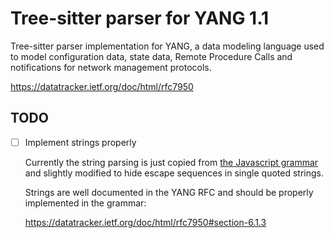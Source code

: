 # Tree-sitter parser for YANG 1.1

Tree-sitter parser implementation for YANG, a data modeling language used to
model configuration data, state data, Remote Procedure Calls and notifications
for network management protocols.

https://datatracker.ietf.org/doc/html/rfc7950

## TODO

- [ ] Implement strings properly
  
  Currently the string parsing is just copied from [the Javascript grammar][javascript-grammar-string] and slightly modified to hide escape sequences in single quoted strings.
  
  Strings are well documented in the YANG RFC and should be properly implemented in the grammar:
  
  https://datatracker.ietf.org/doc/html/rfc7950#section-6.1.3
  
[javascript-grammar-string]: https://github.com/tree-sitter/tree-sitter-javascript/blob/2c5b138ea488259dbf11a34595042eb261965259/grammar.js#L865
